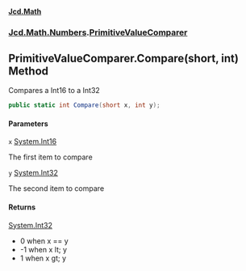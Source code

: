 #### [Jcd.Math](index.md 'index')
### [Jcd.Math.Numbers](Jcd.Math.Numbers.md 'Jcd.Math.Numbers').[PrimitiveValueComparer](Jcd.Math.Numbers.PrimitiveValueComparer.md 'Jcd.Math.Numbers.PrimitiveValueComparer')

## PrimitiveValueComparer.Compare(short, int) Method

Compares a Int16 to a Int32

```csharp
public static int Compare(short x, int y);
```
#### Parameters

<a name='Jcd.Math.Numbers.PrimitiveValueComparer.Compare(short,int).x'></a>

`x` [System.Int16](https://docs.microsoft.com/en-us/dotnet/api/System.Int16 'System.Int16')

The first item to compare

<a name='Jcd.Math.Numbers.PrimitiveValueComparer.Compare(short,int).y'></a>

`y` [System.Int32](https://docs.microsoft.com/en-us/dotnet/api/System.Int32 'System.Int32')

The second item to compare

#### Returns
[System.Int32](https://docs.microsoft.com/en-us/dotnet/api/System.Int32 'System.Int32')  
*  0 when x == y  
* -1 when x lt; y  
*  1 when x gt; y